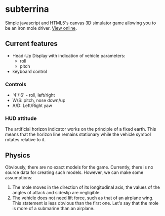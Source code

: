 # subterrina
Simple javascript and HTML5's canvas 3D simulator game allowing you to be an iron mole driver. [View online](https://yeryomin1.github.io/subterrina/).
## Current features
* Head-Up Display with indication of vehicle parameters:
  * roll
  * pitch
* keyboard control
### Controls
* '4'/'6' - roll, left/right
* W/S: pitch, nose down/up
* A/D: Left/Right yaw
### HUD attitude
The artificial horizon indicator works on the principle of a fixed earth. This means that the horizon line remains stationary while the vehicle symbol rotates relative to it.
## Physics
Obviously, there are no exact models for the game. Currently, there is no source data for creating such models. However, we can make some assumptions:
1. The mole moves in the direction of its longitudinal axis, the values of the angles of attack and sideslip are negligible.
2. The vehicle does not need lift force, such as that of an airplane wing. This statement is less obvious than the first one. Let's say that the mole is more of a submarine than an airplane.
